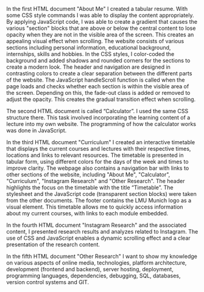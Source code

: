 In the first HTML document "About Me" I created a tabular resume. 
With some CSS style commands I was able to display the content appropriately. 
By applying JavaScript code, I was able to create a gradient that causes the various "section" blocks 
that are above or below the central content to lose opacity when they are not in the visible area of the screen. 
This creates an appealing visual effect when scrolling. The website consists of various sections including personal information, 
educational background, internships, skills and hobbies. 
In the CSS styles, I color-coded the background and added shadows and rounded corners for the sections to create a modern look. 
The header and navigation are designed in contrasting colors to create a clear separation between the different parts of the website.
The JavaScript handleScroll function is called when the page loads and checks whether each section is within the visible area of the screen. 
Depending on this, the fade-out class is added or removed to adjust the opacity. This creates the gradual transition effect when scrolling.

The second HTML document is called “Calculator”. I used the same CSS structure there. This task involved incorporating the learning content 
of a lecture into my own website. The programming of how the calculator works was done in JavaScript.

In the third HTML document "Curriculum" I created an interactive timetable that displays the current courses and lectures 
with their respective times, locations and links to relevant resources. The timetable is presented in tabular form, 
using different colors for the days of the week and times to improve clarity. The webpage also contains a navigation bar
with links to other sections of the website, including "About Me", "Calculator", "Curriculum", "Instagram Research" 
and "Other Research". The header highlights the focus on the timetable with the title “Timetable”. 
The stylesheet and the JavaScript code (transparent section blocks) were taken from the other documents. 
The footer contains the LMU Munich logo as a visual element. This timetable allows me to quickly access 
information about my current courses, with links to each module embedded.

In the fourth HTML document "Instagram Research" and the associated content, I presented research 
results and analyzes related to Instagram. The use of CSS and JavaScript enables a dynamic scrolling effect and a clear presentation of the research content.

In the fifth HTML document "Other Research" I want to show my knowledge on various aspects of online media, technologies, platform architecture, 
development (frontend and backend), server hosting, deployment, programming languages, dependencies, debugging, SQL, databases, version control systems and GIT. 
